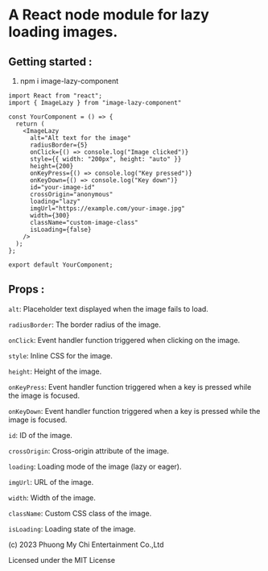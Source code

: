 # A React node module for lazy loading images.

## Getting started :

1.  npm i image-lazy-component

```tsx
import React from "react";
import { ImageLazy } from "image-lazy-component"

const YourComponent = () => {
  return (
    <ImageLazy
      alt="Alt text for the image"
      radiusBorder={5}
      onClick={() => console.log("Image clicked")}
      style={{ width: "200px", height: "auto" }}
      height={200}
      onKeyPress={() => console.log("Key pressed")}
      onKeyDown={() => console.log("Key down")}
      id="your-image-id"
      crossOrigin="anonymous"
      loading="lazy"
      imgUrl="https://example.com/your-image.jpg"
      width={300}
      className="custom-image-class"
      isLoading={false}
    />
  );
};

export default YourComponent;
```
## Props :

`alt`: Placeholder text displayed when the image fails to load.

`radiusBorder`: The border radius of the image.

`onClick`: Event handler function triggered when clicking on the image.

`style`: Inline CSS for the image.

`height`: Height of the image.

`onKeyPress`: Event handler function triggered when a key is pressed while the image is focused.

`onKeyDown`: Event handler function triggered when a key is pressed while the image is focused.

`id`: ID of the image.

`crossOrigin`: Cross-origin attribute of the image.

`loading`: Loading mode of the image (lazy or eager).

`imgUrl`: URL of the image.

`width`: Width of the image.

`className`: Custom CSS class of the image.

`isLoading`: Loading state of the image.

(c) 2023 Phuong My Chi  Entertainment Co.,Ltd

 Licensed under the MIT License